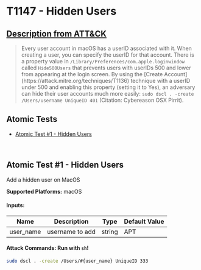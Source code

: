 # T1147 - Hidden Users
## [Description from ATT&CK](https://attack.mitre.org/wiki/Technique/T1147)
<blockquote>Every user account in macOS has a userID associated with it. When creating a user, you can specify the userID for that account. There is a property value in <code>/Library/Preferences/com.apple.loginwindow</code> called <code>Hide500Users</code> that prevents users with userIDs 500 and lower from appearing at the login screen. By using the [Create Account](https://attack.mitre.org/techniques/T1136) technique with a userID under 500 and enabling this property (setting it to Yes), an adversary can hide their user accounts much more easily: <code>sudo dscl . -create /Users/username UniqueID 401</code> (Citation: Cybereason OSX Pirrit).</blockquote>

## Atomic Tests

- [Atomic Test #1 - Hidden Users](#atomic-test-1---hidden-users)


<br/>

## Atomic Test #1 - Hidden Users
Add a hidden user on MacOS

**Supported Platforms:** macOS


#### Inputs:
| Name | Description | Type | Default Value | 
|------|-------------|------|---------------|
| user_name | username to add | string | APT|


#### Attack Commands: Run with `sh`! 


```sh
sudo dscl . -create /Users/#{user_name} UniqueID 333
```






<br/>
